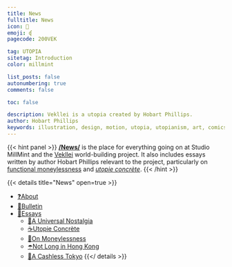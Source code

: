 ```yaml
---
title: News
fulltitle: News
icon: 📕
emoji: ʠ
pagecode: 200VEK

tag: UTOPIA
sitetag: Introduction
color: millmint

list_posts: false
autonumbering: true
comments: false

toc: false

description: Vekllei is a utopia created by Hobart Phillips.
author: Hobart Phillips
keywords: illustration, design, motion, utopia, utopianism, art, comics, comic, hobart, phillips, vekllei, millmint
---
```


{{< hint panel >}}
[**/News/**](/news/) is the place for everything going on at Studio MillMint and the [Vekllei](/utopia/vekllei) world-building project. It also includes essays written by author Hobart Phillips relevant to the project, particularly on [functional moneylessness](/news/essays/moneylessness/) and [*utopie concrète*](/news/essays/utopie/).
{{< /hint >}}

{{< details title="News" open=true >}}
- <a href="/news/about/"><span class="navicon">❓</span>About</a>
- <a href="/news/bulletin/"><span class="navicon">💾</span>Bulletin</a>
- <a href="/news/essays/"><span class="navicon">📄</span>Essays</a>
    - <a href="/news/essays/ghibli/"><span class="navicon">🫧</span>A Universal Nostalgia</a>
    - <a href="/news/essays/utopie/"><span class="navicon">☕️</span>Utopie Concrète</a>
    - <a href="/news/essays/moneylessness/"><span class="navicon">💸</span>On Moneylessness</a>
    - <a href="/news/essays/hongkong/"><span class="navicon">☂️</span>Not Long in Hong Kong</a>
    - <a href="/news/essays/tokyo/"><span class="navicon">🍜</span>A Cashless Tokyo</a>
{{</ details >}}